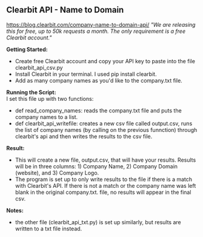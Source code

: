 ## Clearbit API - Name to Domain
https://blog.clearbit.com/company-name-to-domain-api/
*"We are releasing this for free, up to 50k requests a month. The only requirement is a free Clearbit account."*

**Getting Started:**
- Create free Clearbit account and copy your API key to paste into the file clearbit_api_csv.py
- Install Clearbit in your terminal. I used pip install clearbit.
- Add as many company names as you'd like to the company.txt file.

**Running the Script:**   
I set this file up with two functions:
- def read_company_names: reads the company.txt file and puts the company names to a list.
- def clearbit_api_writefile: creates a new csv file called output.csv, runs the list of company names (by calling on the previous funnction) through clearbit's api and then writes the results to the csv file.

**Result:**
- This will create a new file, output.csv, that will have your results. Results will be in three columns: 1) Company Name, 2) Company Domain (website), and 3) Company Logo.
- The program is set up to only write results to the file if there is a match with Clearbit's API. If there is not a match or the company name was left blank in the original company.txt. file, no results will appear in the final csv.


**Notes:**
- the other file (clearbit_api_txt.py) is set up similarly, but results are written to a txt file instead.
